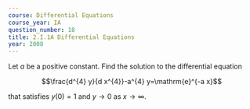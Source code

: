 ```yaml
---
course: Differential Equations
course_year: IA
question_number: 18
title: 2.I.1A Differential Equations
year: 2008
---
```



Let $a$ be a positive constant. Find the solution to the differential equation

$$\frac{d^{4} y}{d x^{4}}-a^{4} y=\mathrm{e}^{-a x}$$

that satisfies $y(0)=1$ and $y \rightarrow 0$ as $x \rightarrow \infty$.